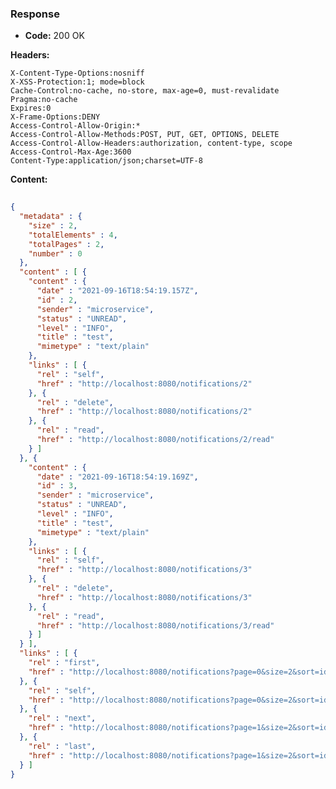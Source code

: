 ### Response

* **Code:** 200 OK

**Headers:**

`X-Content-Type-Options:nosniff`  
`X-XSS-Protection:1; mode=block`  
`Cache-Control:no-cache, no-store, max-age=0, must-revalidate`  
`Pragma:no-cache`  
`Expires:0`  
`X-Frame-Options:DENY`  
`Access-Control-Allow-Origin:*`  
`Access-Control-Allow-Methods:POST, PUT, GET, OPTIONS, DELETE`  
`Access-Control-Allow-Headers:authorization, content-type, scope`  
`Access-Control-Max-Age:3600`  
`Content-Type:application/json;charset=UTF-8`  

**Content:**

```json
    
{
  "metadata" : {
    "size" : 2,
    "totalElements" : 4,
    "totalPages" : 2,
    "number" : 0
  },
  "content" : [ {
    "content" : {
      "date" : "2021-09-16T18:54:19.157Z",
      "id" : 2,
      "sender" : "microservice",
      "status" : "UNREAD",
      "level" : "INFO",
      "title" : "test",
      "mimetype" : "text/plain"
    },
    "links" : [ {
      "rel" : "self",
      "href" : "http://localhost:8080/notifications/2"
    }, {
      "rel" : "delete",
      "href" : "http://localhost:8080/notifications/2"
    }, {
      "rel" : "read",
      "href" : "http://localhost:8080/notifications/2/read"
    } ]
  }, {
    "content" : {
      "date" : "2021-09-16T18:54:19.169Z",
      "id" : 3,
      "sender" : "microservice",
      "status" : "UNREAD",
      "level" : "INFO",
      "title" : "test",
      "mimetype" : "text/plain"
    },
    "links" : [ {
      "rel" : "self",
      "href" : "http://localhost:8080/notifications/3"
    }, {
      "rel" : "delete",
      "href" : "http://localhost:8080/notifications/3"
    }, {
      "rel" : "read",
      "href" : "http://localhost:8080/notifications/3/read"
    } ]
  } ],
  "links" : [ {
    "rel" : "first",
    "href" : "http://localhost:8080/notifications?page=0&size=2&sort=id,asc"
  }, {
    "rel" : "self",
    "href" : "http://localhost:8080/notifications?page=0&size=2&sort=id,asc"
  }, {
    "rel" : "next",
    "href" : "http://localhost:8080/notifications?page=1&size=2&sort=id,asc"
  }, {
    "rel" : "last",
    "href" : "http://localhost:8080/notifications?page=1&size=2&sort=id,asc"
  } ]
}
```
